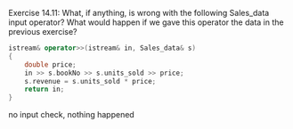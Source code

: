 Exercise 14.11: What, if anything, is wrong with the following Sales_data
input operator? What would happen if we gave this operator the data in the
previous exercise?
 
```cpp
istream& operator>>(istream& in, Sales_data& s)
{
    double price;
    in >> s.bookNo >> s.units_sold >> price;
    s.revenue = s.units_sold * price;
    return in;
}
```

no input check, nothing happened
